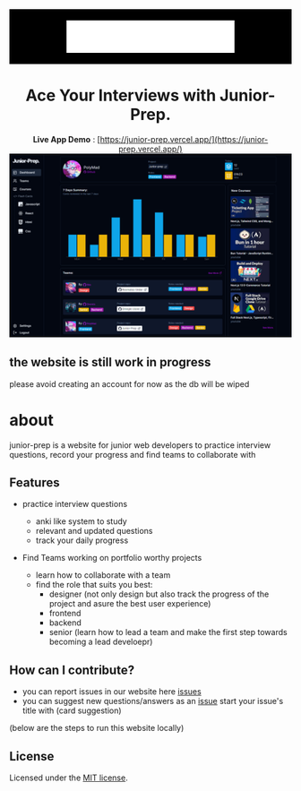 <div align="center">
    <a href="https://junior-prep.vercel.app/" style="display:flex;padding:20px;background-color:black; justify-content:center">
    <img src="public/images/logo.png" width="300px"/>
    </a>
    <h1>Ace Your Interviews with Junior-Prep.</h1>
    
    
  **Live App Demo** : [https://junior-prep.vercel.app/](https://junior-prep.vercel.app/)
    <img src="./public/images/jp-dashboard.png" width="700px" />

</div>

## the website is still work in progress

please avoid creating an account for now as the db will be wiped

# about

junior-prep is a website for junior web developers to practice interview questions, record your progress and find teams to collaborate with

## Features

-   practice interview questions

    -   anki like system to study
    -   relevant and updated questions
    -   track your daily progress

-   Find Teams working on portfolio worthy projects
    -   learn how to collaborate with a team
    -   find the role that suits you best:
        -   designer (not only design but also track the progress of the project and asure the best user experience)
        -   frontend
        -   backend
        -   senior (learn how to lead a team and make the first step towards becoming a lead develoepr)

## How can I contribute?

-   you can report issues in our website here [issues](https://github.com/polymahh/junior-prep/issues)
-   you can suggest new questions/answers as an [issue](https://github.com/polymahh/junior-prep/issues/new)
    start your issue's title with (card suggestion)

(below are the steps to run this website locally)

## License

Licensed under the [MIT license](https://github.com/shadcn/ui/blob/main/LICENSE.md).
